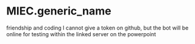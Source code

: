 # MIEC.generic_name
friendship and coding
I cannot give a token on github, but the bot will be online for testing within the linked server on the powerpoint
